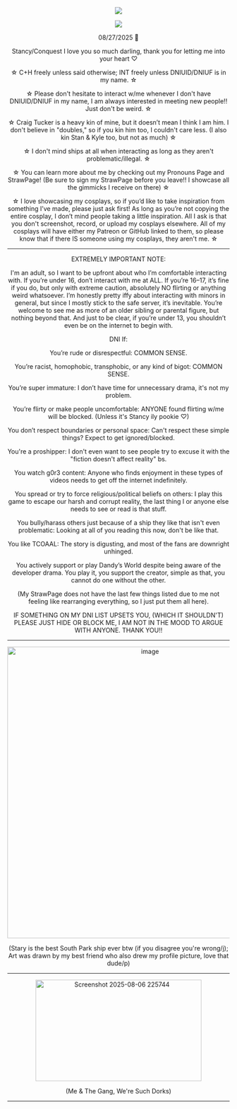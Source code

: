 <p align="center"> <img src="https://komarev.com/ghpvc/?username=charleswasaway&color=blue"> </p>


<p align="center">
  <a href="https://github.com/kittinan/spotify-github-profile">
    <img src="https://spotify-github-profile.kittinanx.com/api/view?uid=oqhfu5vc1lyvi4oew35ue4ddw&cover_image=true&theme=default&show_offline=true&background_color=1d065b&interchange=false&bar_color=bebec6&bar_color_cover=false" />
  </a>
</p>


<p align="center">08/27/2025 💓

<p align="center">Stancy/Conquest I love you so much darling, thank you for letting me into your heart ♡

<p align="center">☆ C+H freely unless said otherwise; INT freely unless DNIUID/DNIUF is in my name. ☆

<p align="center">☆ Please don't hesitate to interact w/me whenever I don't have DNIUID/DNIUF in my name, I am always interested in meeting new people!! Just don't be weird. ☆ 

<p align="center">☆ Craig Tucker is a heavy kin of mine, but it doesn’t mean I think I am him. I don't believe in "doubles," so if you kin him too, I couldn't care less. (I also kin Stan & Kyle too, but not as much) ☆

<p align="center">☆ I don't mind ships at all when interacting as long as they aren't problematic/illegal. ☆

<p align="center">☆ You can learn more about me by checking out my Pronouns Page and StrawPage! (Be sure to sign my StrawPage before you leave!! I showcase all the gimmicks I receive on there) ☆

<p align="center">☆ I love showcasing my cosplays, so if you’d like to take inspiration from something I’ve made, please just ask first! As long as you’re not copying the entire cosplay, I don’t mind people taking a little inspiration. All I ask is that you don't screenshot, record, or upload my cosplays elsewhere. All of my cosplays will have either my Patreon or GitHub linked to them, so please know that if there IS someone using my cosplays, they aren't me. ☆

------------------------------------------------------------------------------------------------------------------

<p align="center">EXTREMELY IMPORTANT NOTE:

<p align="center">I'm an adult, so I want to be upfront about who I’m comfortable interacting with. If you’re under 16, don’t interact with me at ALL. If you’re 16–17, it’s fine if you do, but only with extreme caution, absolutely NO flirting or anything weird whatsoever. I’m honestly pretty iffy about interacting with minors in general, but since I mostly stick to the safe server, it’s inevitable. You’re welcome to see me as more of an older sibling or parental figure, but nothing beyond that. And just to be clear, if you’re under 13, you shouldn’t even be on the internet to begin with.
  
<p align="center">DNI If:

<p align="center">You’re rude or disrespectful: COMMON SENSE.

<p align="center">You’re racist, homophobic, transphobic, or any kind of bigot: COMMON SENSE.

<p align="center">You’re super immature: I don’t have time for unnecessary drama, it's not my problem.

<p align="center">You’re flirty or make people uncomfortable: ANYONE found flirting w/me will be blocked. (Unless it's Stancy ily pookie ♡)

<p align="center">You don’t respect boundaries or personal space: Can't respect these simple things? Expect to get ignored/blocked.

<p align="center">You're a proshipper: I don't even want to see people try to excuse it with the "fiction doesn't affect reality" bs.

<p align="center">You watch g0r3 content: Anyone who finds enjoyment in these types of videos needs to get off the internet indefinitely.

<p align="center">You spread or try to force religious/political beliefs on others: I play this game to escape our harsh and corrupt reality, the last thing I or anyone else needs to see or read is that stuff.

<p align="center">You bully/harass others just because of a ship they like that isn't even problematic: Looking at all of you reading this now, don't be like that.

<p align="center">You like TCOAAL: The story is digusting, and most of the fans are downright unhinged.

<p align="center">You actively support or play Dandy’s World despite being aware of the developer drama. You play it, you support the creator, simple as that, you cannot do one without the other.

<p align="center">(My StrawPage does not have the last few things listed due to me not feeling like rearranging everything, so I just put them all here).

<p align="center">IF SOMETHING ON MY DNI LIST UPSETS YOU, (WHICH IT SHOULDN'T) PLEASE JUST HIDE OR BLOCK ME, I AM NOT IN THE MOOD TO ARGUE WITH ANYONE. THANK YOU!! 

------------------------------------------------------------------------------------------------------------------

<p align="center"><img width="631" height="659" alt="image" src="https://github.com/user-attachments/assets/b8d8647b-f262-483a-8899-54977ece04ec" />



<p align="center">(Stary is the best South Park ship ever btw (if you disagree you're wrong/j); Art was drawn by my best friend who also drew my profile picture, love that dude/p)

------------------------------------------------------------------------------------------------------------------

<p align="center"> <img width="376" height="229" alt="Screenshot 2025-08-06 225744" src="https://github.com/user-attachments/assets/148967e2-4db2-42e8-9cf8-ba2f8072b4f3" />

<p align="center">(Me & The Gang, We're Such Dorks)

------------------------------------------------------------------------------------------------------------------
